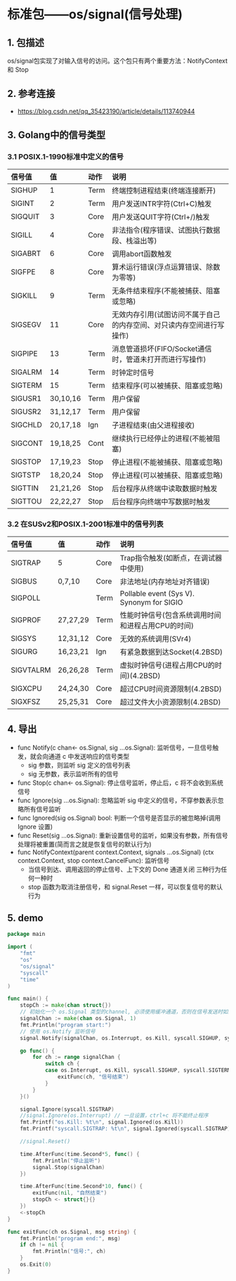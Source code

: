 # 标准包——os/signal(信号处理)

## 1. 包描述

os/signal包实现了对输入信号的访问。这个包只有两个重要方法：NotifyContext 和 Stop

## 2. 参考连接

- https://blog.csdn.net/qq_35423190/article/details/113740944

## 3. Golang中的信号类型

### 3.1 POSIX.1-1990标准中定义的信号

| 信号值 | 值 | 动作 | 说明 |
|:---|:---|:---|:---|
| SIGHUP | 1 | Term | 终端控制进程结束(终端连接断开) |
| SIGINT | 2 | Term | 用户发送INTR字符(Ctrl+C)触发 |
| SIGQUIT | 3 | Core | 用户发送QUIT字符(Ctrl+/)触发 |
| SIGILL | 4 | Core | 非法指令(程序错误、试图执行数据段、栈溢出等) |
| SIGABRT | 6 | Core | 调用abort函数触发 |
| SIGFPE | 8 | Core | 算术运行错误(浮点运算错误、除数为零等) |
| SIGKILL | 9 | Term | 无条件结束程序(不能被捕获、阻塞或忽略) |
| SIGSEGV | 11 | Core | 无效内存引用(试图访问不属于自己的内存空间、对只读内存空间进行写操作) |
| SIGPIPE | 13 | Term | 消息管道损坏(FIFO/Socket通信时，管道未打开而进行写操作) |
| SIGALRM | 14 | Term | 时钟定时信号 |
| SIGTERM | 15 | Term | 结束程序(可以被捕获、阻塞或忽略) |
| SIGUSR1 | 30,10,16 | Term | 用户保留 |
| SIGUSR2 | 31,12,17 | Term | 用户保留 |
| SIGCHLD | 20,17,18 | Ign | 子进程结束(由父进程接收) |
| SIGCONT | 19,18,25 | Cont | 继续执行已经停止的进程(不能被阻塞) |
| SIGSTOP | 17,19,23 | Stop | 停止进程(不能被捕获、阻塞或忽略) |
| SIGTSTP | 18,20,24 | Stop | 停止进程(可以被捕获、阻塞或忽略) |
| SIGTTIN | 21,21,26 | Stop | 后台程序从终端中读取数据时触发 |
| SIGTTOU | 22,22,27 | Stop | 后台程序向终端中写数据时触发 |

### 3.2 在SUSv2和POSIX.1-2001标准中的信号列表

| 信号值 | 值 | 动作 | 说明 |
|:---|:---|:---|:---|
| SIGTRAP | 5 | Core | Trap指令触发(如断点，在调试器中使用) |
| SIGBUS | 0,7,10 | Core | 非法地址(内存地址对齐错误) |
| SIGPOLL |   | Term | Pollable event (Sys V). Synonym for SIGIO |
| SIGPROF | 27,27,29 | Term | 性能时钟信号(包含系统调用时间和进程占用CPU的时间) |
| SIGSYS | 12,31,12 | Core | 无效的系统调用(SVr4) |
| SIGURG | 16,23,21 | Ign | 有紧急数据到达Socket(4.2BSD) |
| SIGVTALRM | 26,26,28 | Term | 虚拟时钟信号(进程占用CPU的时间)(4.2BSD) |
| SIGXCPU | 24,24,30 | Core | 超过CPU时间资源限制(4.2BSD) |
| SIGXFSZ | 25,25,31 | Core | 超过文件大小资源限制(4.2BSD) |

## 4. 导出

- func Notify(c chan<- os.Signal, sig ...os.Signal): 监听信号，一旦信号触发，就会向通道 c 中发送响应的信号类型
    - sig 参数，则监听 sig 定义的信号列表
    - sig 无参数，表示监听所有的信号
- func Stop(c chan<- os.Signal): 停止信号监听，停止后，c 将不会收到系统信号
- func Ignore(sig ...os.Signal): 忽略监听 sig 中定义的信号，不穿参数表示忽略所有信号监听
- func Ignored(sig os.Signal) bool: 判断一个信号是否显示的被忽略掉(调用 Ignore 设置)
- func Reset(sig ...os.Signal): 重新设置信号的监听，如果没有参数，所有信号处理将被重置(简而言之就是恢复信号的默认行为)
- func NotifyContext(parent context.Context, signals ...os.Signal) (ctx context.Context, stop context.CancelFunc): 监听信号
    - 当信号到达、调用返回的停止信号、上下文的 Done 通道关闭 三种行为任何一种时
    - stop 函数为取消注册信号，和 signal.Reset 一样，可以恢复信号的默认行为

## 5. demo

```go
package main

import (
	"fmt"
	"os"
	"os/signal"
	"syscall"
	"time"
)

func main() {
	stopCh := make(chan struct{})
	// 初始化一个 os.Signal 类型的channel, 必须使用缓冲通道，否则在信号发送时如果没有准备好接收信号，就会有丢失信号的风险
	signalChan := make(chan os.Signal, 1)
	fmt.Println("program start:")
	// 使用 os.Notify 监听信号
	signal.Notify(signalChan, os.Interrupt, os.Kill, syscall.SIGHUP, syscall.SIGTERM, syscall.SIGQUIT)

	go func() {
		for ch := range signalChan {
			switch ch {
			case os.Interrupt, os.Kill, syscall.SIGHUP, syscall.SIGTERM, syscall.SIGQUIT:
				exitFunc(ch, "信号结束")
			}
		}
	}()

	signal.Ignore(syscall.SIGTRAP)
	//signal.Ignore(os.Interrupt) // 一旦设置，ctrl+c 将不能终止程序
	fmt.Printf("os.Kill: %t\n", signal.Ignored(os.Kill))
	fmt.Printf("syscall.SIGTRAP: %t\n", signal.Ignored(syscall.SIGTRAP))

	//signal.Reset()

	time.AfterFunc(time.Second*5, func() {
		fmt.Println("停止监听")
		signal.Stop(signalChan)
	})

	time.AfterFunc(time.Second*10, func() {
		exitFunc(nil, "自然结束")
		stopCh <- struct{}{}
	})
	<-stopCh
}

func exitFunc(ch os.Signal, msg string) {
	fmt.Println("program end:", msg)
	if ch != nil {
		fmt.Println("信号:", ch)
	}
	os.Exit(0)
}

```